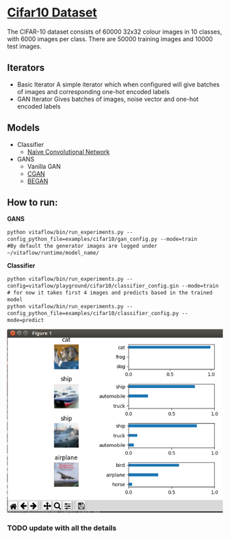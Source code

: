 # [Cifar10 Dataset](https://www.cs.toronto.edu/~kriz/cifar.html)

The CIFAR-10 dataset consists of 60000 32x32 colour images in 10 classes, with 6000 images per class. 
There are 50000 training images and 10000 test images. 

## Iterators
- Basic Iterator
    A simple iterator which when configured will give batches of images and corresponding one-hot encoded
    labels
- GAN Iterator
    Gives batches of images, noise vector and one-hot encoded labels

## Models
- Classifier
    - [Naive Convolutional Network](https://papers.nips.cc/paper/4824-imagenet-classification-with-deep-convolutional-neural-networks.pdf)
- GANS
    - Vanilla GAN
    - [CGAN](https://arxiv.org/abs/1411.1784)
    - [BEGAN](https://arxiv.org/abs/1703.10717)
    
## How to run:

**GANS**
```
python vitaflow/bin/run_experiments.py --config_python_file=examples/cifar10/gan_config.py --mode=train
#By default the generator images are logged under ~/vitaflow/runtime/model_name/
```

**Classifier**
```
python vitaflow/bin/run_experiments.py --config=vitaflow/playground/cifar10/classifier_config.gin --mode=train
# for now it takes first 4 images and predicts based in the trained model
python vitaflow/bin/run_experiments.py --config_python_file=examples/cifar10/classifier_config.py --mode=predict
```

![](../../../../docs/images/naive_conv_output.png)


### TODO update with all the details